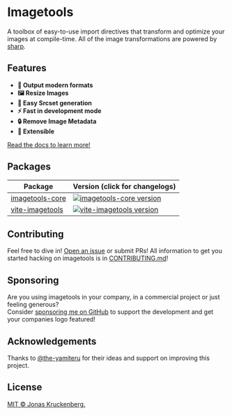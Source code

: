# Imagetools

A toolbox of easy-to-use import directives that transform and optimize your images at compile-time. All of the image
transformations are powered by [sharp](https://sharp.pixelplumbing.com).

## Features

- **🚀 Output modern formats**
- **🖼 Resize Images**
- **🔗 Easy Srcset generation**
- **⚡️ Fast in development mode**
- **🔒 Remove Image Metadata**
- **🧩 Extensible**

[Read the docs to learn more!](https://github.com/JonasKruckenberg/imagetools/blob/main/docs/README.md)

## Packages

| Package                          | Version (click for changelogs)                                                                                   |
| -------------------------------- | :--------------------------------------------------------------------------------------------------------------- |
| [imagetools-core](packages/core) | [![imagetools-core version](https://img.shields.io/npm/v/imagetools-core?label=%20)](packages/core/CHANGELOG.md) |
| [vite-imagetools](packages/vite) | [![vite-imagetools version](https://img.shields.io/npm/v/vite-imagetools?label=%20)](packages/vite/CHANGELOG.md) |

## Contributing

Feel free to dive in! [Open an issue](https://github.com/JonasKruckenberg/vite-imagetools/issues/new) or submit PRs! All
information to get you started hacking on imagetools is in [CONTRIBUTING.md](./CONTRIBUTING.md)!

## Sponsoring

Are you using imagetools in your company, in a commercial project or just feeling generous? <br> Consider
[sponsoring me on GitHub](https://github.com/sponsors/JonasKruckenberg) to support the development and get your
companies logo featured!

## Acknowledgements

Thanks to [@the-yamiteru](https://github.com/the-yamiteru) for their ideas and support on improving this project.

## License

[MIT © Jonas Kruckenberg.](./LICENSE)
